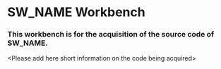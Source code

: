 # SW_NAME Workbench

### This workbench is for the acquisition of the source code of SW_NAME.
\<Please add here short information on the code being acquired\>  
